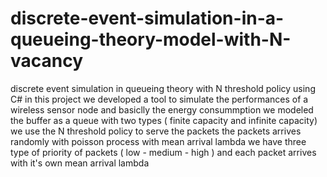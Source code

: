 # discrete-event-simulation-in-a-queueing-theory-model-with-N-vacancy
discrete event simulation in queueing theory with N threshold policy using C#
in this project we developed a tool to simulate the performances of a wireless sensor node and basiclly the energy consummption
we modeled the buffer as a queue with two types ( finite capacity and infinite capacity)
we use the N threshold policy to serve the packets
the packets arrives randomly with poisson process with mean arrival lambda
we have three type of priority of packets ( low - medium - high ) and each packet arrives with it's own mean arrival lambda

